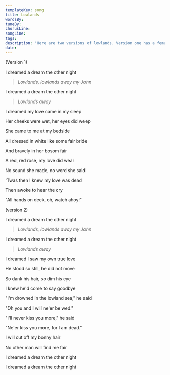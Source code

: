 ```yaml
---
templateKey: song
title: Lowlands  
wordsBy:
tuneBy:
chorusLine:
songLine:
tags:
description: "Here are two versions of lowlands. Version one has a female lover, version two a male lover. It should also be noted that in some versions, the last chorus line will add an extra few words: Lowlands, sweet lowlands away. If you plan to sing this version, just make sure we're clued in before you kick off."
date:
---
```

(Version 1)

I dreamed a dream the other night

> *Lowlands, lowlands away my John*

I dreamed a dream the other night

> *Lowlands away*

I dreamed my love came in my sleep

Her cheeks were wet, her eyes did weep

She came to me at my bedside

All dressed in white like some fair bride

And bravely in her bosom fair

A red, red rose, my love did wear

No sound she made, no word she said

'Twas then I knew my love was dead

Then awoke to hear the cry

\"All hands on deck, oh, watch ahoy!\"

(version 2)

I dreamed a dream the other night

> *Lowlands, lowlands away my John*

I dreamed a dream the other night

> *Lowlands away*

I dreamed I saw my own true love

He stood so still, he did not move

So dank his hair, so dim his eye

I knew he\'d come to say goodbye

\"I\'m drowned in the lowland sea,\" he said

\"Oh you and I will ne\'er be wed.\"

\"I\'ll never kiss you more,\" he said

\"Ne\'er kiss you more, for I am dead.\"

I will cut off my bonny hair

No other man will find me fair

I dreamed a dream the other night

I dreamed a dream the other night
